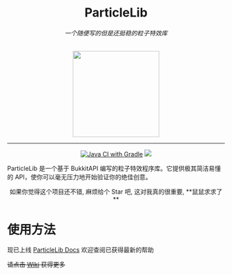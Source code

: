 <div align="center">
    <h1>ParticleLib</h1>
    <h6>一个随便写的但是还挺稳的粒子特效库</h6>
    <img src="https://z4a.net/images/2023/01/29/1673056016859.jpg" width="200" height="200">

----

[![Java CI with Gradle](https://github.com/602723113/ParticleLib/actions/workflows/gradle.yml/badge.svg)](https://github.com/602723113/ParticleLib/actions/workflows/gradle.yml)
[![](https://jitpack.io/v/602723113/ParticleLib.svg)](https://jitpack.io/#602723113/ParticleLib)

</div>

ParticleLib 是一个基于 BukkitAPI 编写的粒子特效程序库。它提供极其简洁易懂的 API，使你可以毫无压力地开始验证你的绝佳创意。

<div align="center">
如果你觉得这个项目还不错, 麻烦给个 Star 吧, 这对我真的很重要, **鼠鼠求求了**
</div>

# 使用方法

现已上线 [ParticleLib Docs](https://effect.zoyn.top/) 欢迎查阅已获得最新的帮助


~~请点击 [Wiki](https://github.com/602723113/ParticleLib/wiki) 获得更多~~